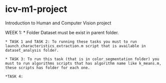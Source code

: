 # icv-m1-project
Introduction to Human and Computer Vision project

WEEK 1:
    * Folder Dataset must be exist in parent folder.
    
    * TASK 1 and TASK 2: To running these tasks you must to run launch_characteristics_extraction.m script that is available in dataset_analysis folder.
    
    * TASK 3: To run this task (that is in color_segmentation folder) you must to run algorithms scripts that has algorithm name like k_means.m, these scripts has folder for each one.
    
    *TASK 4:
